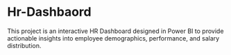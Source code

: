 # Hr-Dashbaord
This project is an interactive HR Dashboard designed in Power BI to provide actionable insights into employee demographics, performance, and salary distribution.
